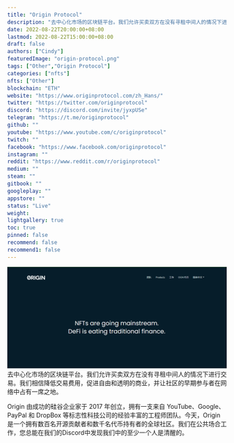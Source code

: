 ```yaml
---
title: "Origin Protocol"
description: "去中心化市场的区块链平台。我们允许买卖双方在没有寻租中间人的情况下进行交易。我们相信降低交易费用，促进自由和透明的商业，并让社区的早期参与者在网络中占有一席之地。"
date: 2022-08-22T20:00:00+08:00
lastmod: 2022-08-22T15:00:00+08:00
draft: false
authors: ["Cindy"]
featuredImage: "origin-protocol.png"
tags: ["Other","Origin Protocol"]
categories: ["nfts"]
nfts: ["Other"]
blockchain: "ETH"
website: "https://www.originprotocol.com/zh_Hans/"
twitter: "https://twitter.com/originprotocol"
discord: "https://discord.com/invite/jyxpUSe"
telegram: "https://t.me/originprotocol"
github: ""
youtube: "https://www.youtube.com/c/originprotocol"
twitch: ""
facebook: "https://www.facebook.com/originprotocol"
instagram: ""
reddit: "https://www.reddit.com/r/originprotocol"
medium: ""
steam: ""
gitbook: ""
googleplay: ""
appstore: ""
status: "Live"
weight: 
lightgallery: true
toc: true
pinned: false
recommend: false
recommend1: false
---
```

![image-20220822172126248](image-20220822172126248.png)去中心化市场的区块链平台。我们允许买卖双方在没有寻租中间人的情况下进行交易。我们相信降低交易费用，促进自由和透明的商业，并让社区的早期参与者在网络中占有一席之地。

Origin 由成功的硅谷企业家于 2017 年创立，拥有一支来自 YouTube、Google、PayPal 和 DropBox 等标志性科技公司的经验丰富的工程师团队。今天，Origin 是一个拥有数百名开源贡献者和数千名代币持有者的全球社区。我们在公共场合工作，您总能在我们的Discord中发现我们中的至少一个人是清醒的。

